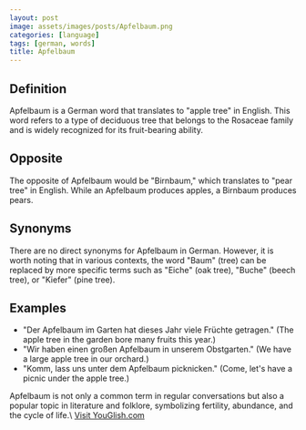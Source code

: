 ```yaml
---
layout: post
image: assets/images/posts/Apfelbaum.png
categories: [language]
tags: [german, words]
title: Apfelbaum
---
```


## Definition

Apfelbaum is a German word that translates to "apple tree" in English. This word refers to a type of deciduous tree that belongs to the Rosaceae family and is widely recognized for its fruit-bearing ability.

## Opposite

The opposite of Apfelbaum would be "Birnbaum," which translates to "pear tree" in English. While an Apfelbaum produces apples, a Birnbaum produces pears.

## Synonyms

There are no direct synonyms for Apfelbaum in German. However, it is worth noting that in various contexts, the word "Baum" (tree) can be replaced by more specific terms such as "Eiche" (oak tree), "Buche" (beech tree), or "Kiefer" (pine tree).

## Examples

- "Der Apfelbaum im Garten hat dieses Jahr viele Früchte getragen." (The apple tree in the garden bore many fruits this year.)
- "Wir haben einen großen Apfelbaum in unserem Obstgarten." (We have a large apple tree in our orchard.)
- "Komm, lass uns unter dem Apfelbaum picknicken." (Come, let's have a picnic under the apple tree.)

Apfelbaum is not only a common term in regular conversations but also a popular topic in literature and folklore, symbolizing fertility, abundance, and the cycle of life.\ <a id="yg-widget-0" class="youglish-widget" data-query="Apfelbaum" data-lang="german" data-components="8412" data-auto-start="0" data-bkg-color="theme_light" data-title="How%20to%20pronounce%20Apfelbaum%20in%20German"  rel="nofollow" href="https://youglish.com">Visit YouGlish.com</a><script async src="https://youglish.com/public/emb/widget.js" charset="utf-8"></script>